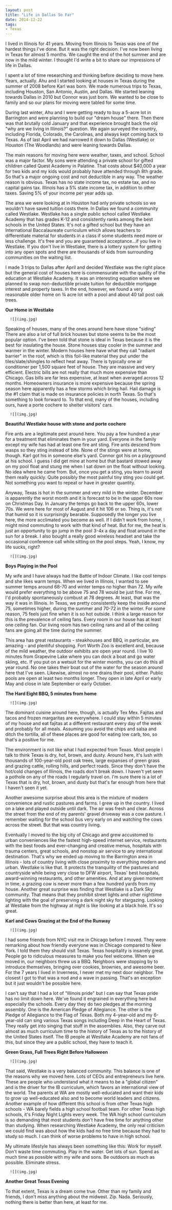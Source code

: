 ```yaml
---
layout: post
title: "Life in Dallas So Far"
date: 2014-12-22
tags:
- Texas
---
```


I lived in Illinois for 41 years. Moving from Illinois to Texas was one of the hardest things I've done. But it was the right decision. I've now been living in Texas for almost 5 months. We caught the end of the hot summer and are now in the mild winter. I thought I'd write a bit to share our impressions of life in Dallas.

<!--more-->

I spent a lot of time researching and thinking before deciding to move here. Years, actually. Ahu and I started looking at houses in Texas during the summer of 2008 before Karl was born. We made numerous trips to Texas, including Houston, San Antonio, Austin, and Dallas. We started leaning towards Dallas in 2010 but Connor was just born. We wanted to be close to family and so our plans for moving were tabled for some time.

During last winter, Ahu and I were getting ready to buy a 5-acre lot in Barrington and were planning to build our "dream house" there. Then there was that brutally cold January and that experience brought back the old "why are we living in Illinois?" question. We again surveyed the country, including Florida, Colorado, the Carolinas, and always kept coming back to Texas. As of last April we had narrowed it down to Dallas (Westlake) or Houston (The Woodlands) and were leaning towards Dallas.

The main reasons for moving here were weather, taxes, and school. School was a major factor. My sons were attending a private school for gifted children called Quest Academy in Palatine. That costs about $40,000 a year for two kids and my kids would probably have attended through 8th grade. So that's a major ongoing cost and not deductible in any way. The weather reason is obvious. Texas has no state income tax, no estate tax, and no capital gains tax. Illinois has a 5% state income tax, in addition to other taxes. Saving 5% of your income per year adds up.

The area we were looking at in Houston had only private schools so we wouldn't have saved tuition costs there. In Dallas we found a community called Westlake. Westlake has a single public school called Westlake Academy that has grades K-12 and consistently ranks among the best schools in the United States. It's not a gifted school but they have an International Baccalaureate curriculum which allows teachers to differentiate material for students in a class if some students need more or less challenge. It's free and you are guaranteed acceptance...if you live in Westlake. If you don't live in Westlake, there is a lottery system for getting into any open spots and there are thousands of kids from surrounding communities on the waiting list.

I made 3 trips to Dallas after April and decided Westlake was the right place but the general cost of houses here is commensurate with the quality of the education at Westlake Academy. It was an interesting equation where we planned to swap non-deductible private tuition for deductible mortgage interest and property taxes. In the end, however, we found a very reasonable older home on ¾ acre lot with a pool and about 40 tall post oak trees.

**Our Home in Westlake**

      ![](img.jpg)

Speaking of houses, many of the ones around here have stone "siding" There are also a lot of full brick houses but stone seems to be the most popular option. I've been told that stone is ideal in Texas because it is the best for insulating the house. Stone houses stay cooler in the summer and warmer in the winter. Modern houses here have what they call "radiant barrier" in the roof, which is this foil-like material they put under the tiles/slate/shingles to reflect heat away. There is typically one air conditioner per 1,500 square feet of house. They are massive and very efficient. Electric bills are not really that much more expensive than Chicago. Gas bills are far less expensive, at least when averaged across 12 months. Homeowners insurance is more expensive because the spring season here apparently has a few storms which bring hail. Hail damage is the #1 claim that is made on insurance policies in north Texas. So that's something to look forward to.  To that end, many of the houses, including ours, have a porte cochere to shelter visitors' cars.

      ![](img.jpg)

**Beautiful Westlake house with stone and porte cochere**

Fire ants are a legitimate pest around here. You pay a few hundred a year for a treatment that eliminates them in your yard. Everyone in the family except my wife has had at least one fire ant sting. Fire ants descend from wasps so they sting instead of bite. None of the stings were at home, though. Karl got his in someone else's yard. Connor got his on a playground at his school. I guess I did get mine at home but that bastard stowed away on my pool float and stung me when I sat down on the float without looking. No idea where he came from. But, once you get a sting, you learn to avoid them really quickly. Quite possibly the most painful tiny sting you could get. Not something you want to repeat or have in greater quantity.

Anyway, Texas is hot in the summer and very mild in the winter. December is apparently the worst month and it is forecast to be in the upper 60s now on Christmas Day. In January the temps go back to the upper 60s, lower 70s. We were here for most of August and it hit 106 or so. Thing is, it's not that humid so it is surprisingly bearable. Supposedly the longer you live here, the more acclimated you become as well. If I didn't work from home, I might mind commuting to work with that kind of heat. But for me, the heat is just an opportunity to go jump in the pool 3-4x a day and float around in the sun for a break. I also bought a really good wireless headset and take the occasional conference call while sitting on the pool steps. Yeah, I know, my life sucks, right?

      ![](img.jpg)

**Boys Playing in the Pool**

My wife and I have always had the Battle of Indoor Climate. I like cool temps and she likes warm temps. When we lived in Illinois, I wanted to see summer temps around 68-70 and winter temps no higher than 72. My wife would prefer everything to be above 75 and 78 would be just fine. For me, I'd probably spontaneously combust at 78 degrees. At least, that was the way it was in Illinois. In Texas, we pretty consistently keep the inside around 75, sometimes higher, during the summer and 70-72 in the winter. For some reason, 75 feels just fine when it is so hot outside. I think a large reason for this is the prevalence of ceiling fans. Every room in our house has at least one ceiling fan. Our living room has two ceiling rans and all of the ceiling fans are going all the time during the summer.

This area has great restaurants - steakhouses and BBQ, in particular, are amazing - and plentiful shopping. Fort Worth Zoo is excellent and, because of the mild weather, the outdoor exhibits are open year round. I live 10 minutes from Grapevine Lake where you can dock a boat and go water skiing, etc. If you put on a wetsuit for the winter months, you can do this all year round. No one takes their boat out of the water for the season around here that I've seen. Likewise, almost no one drains their pool, either. Public pools are open at least two months longer. They open in late April or early May and close in late September or early October.

**The Hard Eight BBQ, 5 minutes from home**

      ![](img.jpg)

The dominant cuisine around here, though, is actually Tex Mex. Fajitas and tacos and frozen margaritas are everywhere. I could stay within 5 minutes of my house and eat fajitas at a different restaurant every day of the week and probably for all meals. Assuming you avoid the chips and salsa and ditch the tortilla, all of these places are good for eating low carb, too, so that's a positive for me.

The environment is not like what I had expected from Texas. Most people I talk to think Texas is dry, hot, brown, and dusty. Around here, it's lush with thousands of 100-year-old post oak trees, large expanses of green grass and grazing cattle, rolling hills, and perfect roads. Since they don't have the hot/cold changes of Illinois, the roads don't break down. I haven't yet seen a pothole on any of the roads I regularly travel on. I'm sure there is a lot of Texas that is dry, hot, brown, and dusty but that's far enough from here that I haven't seen it yet.

Another awesome surprise about this area is the mixture of modern convenience and rustic pastures and farms. I grew up in the country. I lived on a lake and played outside until dark. The air was fresh and clear. Across the street from the end of my parents' gravel driveway was a cow pasture. I remember waiting for the school bus very early on and watching the cows across the street. But that was country living.

Eventually I moved to the big city of Chicago and grew accustomed to urban conveniences like the fastest high-speed internet service, restaurants with the best foods and ever-changing and creative menus, hospitals with trauma centers, great schools, and nonstop air service to any international destination. That's why we ended up moving to the Barrington area in Illinois - lots of country living with close proximity to everything modern and urban. Westlake is like that. It protects the tranquility of the pastures and countryside while being very close to DFW airport, Texas' best hospitals, award-winning restaurants, and other amenities. And at any given moment in time, a grazing cow is never more than a few hundred yards from my house. Another great surprise was finding that Westlake is a Dark Sky community. That means that they prohibit street lights and other nighttime lighting with the goal of preserving a dark night sky for stargazing. Looking at Westlake from the highway at night is like looking at a black hole. It's so great.

**Karl and Cows Grazing at the End of the Runway**

      ![](img.jpg)

I had some friends from NYC visit me in Chicago before I moved. They were remarking about how friendly everyone was in Chicago compared to New York. I told them they should visit Texas. Texas hospitality is insanely great. People go to ridiculous measures to make you feel welcome. When we moved in, our neighbors threw us a BBQ. Neighbors were stopping by to introduce themselves, bringing over cookies, brownies, and awesome beer. For the 7 years I lived in Inverness, I never met my next door neighbor. The closest I got to that was a nod and a wave in passing. That's an exception but it just wouldn't be possible here.

I can't say that I had a lot of "Illinois pride" but I can say that Texas pride has no limit down here. We've found it engrained in everything here but especially the schools. Every day they do two pledges at the morning assembly. One is the American Pledge of Allegiance. The other is the Pledge of Allegiance to the Flag of Texas. Both my 4-year-old and my 6-year-old can sing various Texas songs including Deep in the Heart of Texas. They really get into singing that stuff in the assemblies. Also, they carve out almost as much curriculum time to the history of Texas as to the history of the United States itself. The IB people at Westlake Academy are not fans of this, but since they are a public school, they have to teach it.

**Green Grass, Full Trees Right Before Halloween**

      ![](img.jpg)

That said, Westlake is a very balanced community. This balance is one of the reasons why we moved here. Lots of CEOs and entrepreneurs live here. These are people who understand what it means to be a "global citizen" and is the driver for the IB curriculum, which favors an international view of the world. The parents at WA are mostly well-educated and want their kids to grow up well-educated also and to become world leaders and citizens. Another example of how different this school is from other Texas high schools - WA barely fields a high school football team. For other Texas high schools, it's Friday Night Lights every week. The WA high school curriculum is so demanding that most students don't have free time for anything other than studying. When researching Westlake Academy, the only real criticism we could find was about how the kids had no free time because they had to study so much. I can think of worse problems to have in high school.

My ultimate lifestyle has always been something like this: Work for myself. Don't waste time commuting. Play in the water. Get lots of sun. Spend as much time as possible with my wife and sons. Be outdoors as much as possible. Eliminate stress.

      ![](img.jpg)

**Another Great Texas Evening**

To that extent, Texas is a dream come true. Other than my family and friends, I don't miss anything about the midwest. Zip. Nada. Seriously, nothing there is better than here, at least for me.